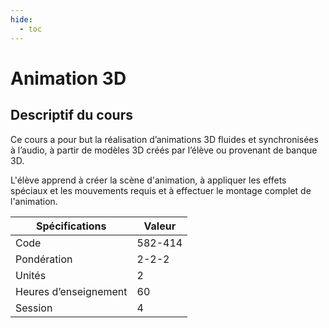 ```yaml
---
hide:
  - toc
---
```


# Animation 3D

## Descriptif du cours

Ce cours a pour but la réalisation d’animations 3D fluides et synchronisées à l’audio, à partir de modèles 3D créés par l’élève ou provenant de banque 3D.

L'élève apprend à créer la scène d'animation, à appliquer les effets spéciaux et les mouvements requis et à effectuer le montage complet de l'animation.

| Spécifications        | Valeur  |
| --------------------- | ------- |
| Code                  | 582-414 |
| Pondération           | 2-2-2   |
| Unités                | 2       |
| Heures d’enseignement | 60      |
| Session               | 4       |